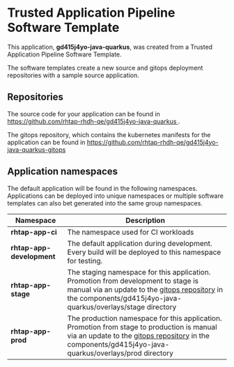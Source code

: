 # Trusted Application Pipeline Software Template

This application, **gd415j4yo-java-quarkus**, was created from a Trusted Application Pipeline Software Template.

The software templates create a new source and gitops deployment repositories with a sample source application. 

## Repositories

The source code for your application can be found in [https://github.com/rhtap-rhdh-qe/gd415j4yo-java-quarkus ](https://github.com/rhtap-rhdh-qe/gd415j4yo-java-quarkus ).
 
The gitops repository, which contains the kubernetes manifests for the application can be found in 
[https://github.com/rhtap-rhdh-qe/gd415j4yo-java-quarkus-gitops ](https://github.com/rhtap-rhdh-qe/gd415j4yo-java-quarkus-gitops ) 

## Application namespaces 

The default application will be found in the following namespaces. Applications can be deployed into unique namespaces or multiple software templates can also bet generated into the same group namespaces.  

|  Namespace   |  Description   |  
| -------- | -------- |
| **rhtap-app-ci** | The namespace used for CI workloads |
| **rhtap-app-development** | The default application during development. Every build will be deployed to this namespace for testing. |
| **rhtap-app-stage** | The staging namespace for this application. Promotion from development to stage is manual via an update to the [gitops repository](https://github.com/rhtap-rhdh-qe/gd415j4yo-java-quarkus-gitops ) in the components/gd415j4yo-java-quarkus/overlays/stage directory |
| **rhtap-app-prod** | The production namespace for this application. Promotion from stage to production is manual via an update to the [gitops repository](https://github.com/rhtap-rhdh-qe/gd415j4yo-java-quarkus-gitops ) in the components/gd415j4yo-java-quarkus/overlays/prod directory |